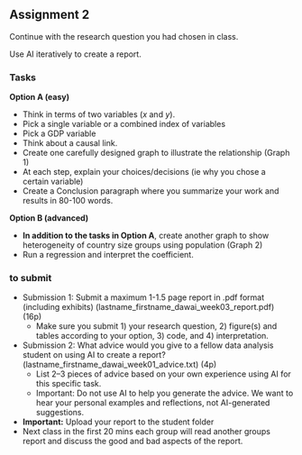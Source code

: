 ## Assignment 2

Continue with the research question you had chosen in class. 

Use AI iteratively to create a report. 

### Tasks
**Option A (easy)**
  * Think in terms of two variables ($x$ and $y$). 
  * Pick a single variable or a combined index of variables
  * Pick a GDP variable
  * Think about a causal link. 
  * Create one carefully designed graph to illustrate the relationship (Graph 1)
  * At each step, explain your choices/decisions (ie why you chose a certain variable)
  * Create a Conclusion paragraph where you summarize your work and results in 80-100 words.
   
  
**Option B (advanced)**
* **In addition to the tasks in Option A**,  create another graph to show heterogeneity of country size groups using population (Graph 2)
* Run a regression and interpret the coefficient. 

### to submit
* Submission 1:  Submit a maximum 1-1.5 page report in .pdf format (including exhibits) (lastname_firstname_dawai_week03_report.pdf) (16p)
  * Make sure you submit 1) your research question, 2) figure(s) and tables according to your option, 3) code, and 4) interpretation.
* Submission 2:
  What advice would you give to a fellow data analysis student on using AI to create a report? (lastname_firstname_dawai_week01_advice.txt) (4p)
    * List 2–3 pieces of advice based on your own experience using AI for this specific task.
    * Important: Do not use AI to help you generate the advice. We want to hear your personal examples and reflections, not AI-generated suggestions.
* **Important:** Upload your report to the student folder
 *  Next class in the first 20 mins each group will read another groups report and discuss the good and bad aspects of the report. 
